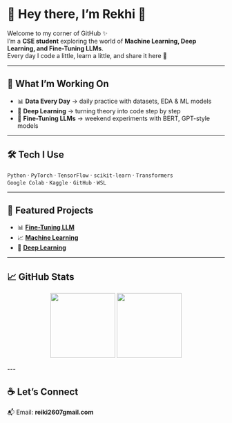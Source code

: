 # 🌿 Hey there, I’m Rekhi 👋  

Welcome to my corner of GitHub ✨  
I’m a **CSE student** exploring the world of **Machine Learning, Deep Learning, and Fine-Tuning LLMs**.  
Every day I code a little, learn a little, and share it here 🌱  

---

## 🌟 What I’m Working On
- 📊 **Data Every Day** → daily practice with datasets, EDA & ML models  
- 🧠 **Deep Learning** → turning theory into code step by step  
- 🤖 **Fine-Tuning LLMs** → weekend experiments with BERT, GPT-style models  

---

## 🛠️ Tech I Use
`Python` · `PyTorch` · `TensorFlow` · `scikit-learn` · `Transformers`  
`Google Colab` · `Kaggle` · `GitHub` · `WSL`  

---

## 📂 Featured Projects
- 📊 [**Fine-Tuning LLM**](https://github.com/Rekhii/Fine-Tuning-LLM)  
- 📈 [**Machine Learning**](https://github.com/Rekhii/Machine-Learning)  
- 🧠 [**Deep Learning**](https://github.com/Rekhii/Deep-Learning)  

---

## 📈 GitHub Stats
<p align="center">
  <img src="https://github-readme-stats.vercel.app/api?username=Rekhii&show_icons=true&theme=radical" height="150"/>
  <img src="https://github-readme-stats.vercel.app/api/top-langs/?username=Rekhii&layout=compact&theme=radical" height="150"/>
</p>
---

## ☕ Let’s Connect
📬 Email: **reiki2607gmail.com**  
